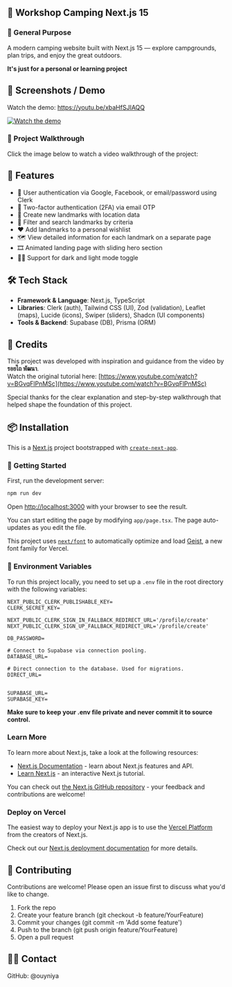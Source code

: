 ## 🌲 Workshop Camping Next.js 15

### 💼  General Purpose

A modern camping website built with Next.js 15 — explore campgrounds, plan trips, and enjoy the great outdoors.

**It's just for a personal or learning project**


## 📸 Screenshots / Demo

Watch the demo: https://youtu.be/xbaHfSJIAQQ

[![Watch the demo](https://img.youtube.com/vi/xbaHfSJIAQQ/maxresdefault.jpg)](https://youtu.be/xbaHfSJIAQQ)



### 🎥 Project Walkthrough

Click the image below to watch a video walkthrough of the project:

## 🚀 Features

- 🔐 User authentication via Google, Facebook, or email/password using Clerk
- 📩 Two-factor authentication (2FA) via email OTP
- 📍 Create new landmarks with location data
- 🔎 Filter and search landmarks by criteria
- ❤️ Add landmarks to a personal wishlist
- 🗺️ View detailed information for each landmark on a separate page
- 🎞️ Animated landing page with sliding hero section
- 🌙🌞 Support for dark and light mode toggle


## 🛠️ Tech Stack

- **Framework & Language**: Next.js, TypeScript  
- **Libraries**: Clerk (auth), Tailwind CSS (UI), Zod (validation), Leaflet (maps), Lucide (icons), Swiper (sliders), Shadcn (UI components)
- **Tools & Backend**: Supabase (DB), Prisma (ORM)


## 🙏 Credits

This project was developed with inspiration and guidance from the video by **รอยไถ พัฒนา**.  
Watch the original tutorial here: [https://www.youtube.com/watch?v=BGvqFlPnMSc](https://www.youtube.com/watch?v=BGvqFlPnMSc)

Special thanks for the clear explanation and step-by-step walkthrough that helped shape the foundation of this project.



## 📦 Installation

This is a [Next.js](https://nextjs.org) project bootstrapped with [`create-next-app`](https://nextjs.org/docs/app/api-reference/cli/create-next-app).

### 🌲 Getting Started

First, run the development server:

```bash
npm run dev
```

Open [http://localhost:3000](http://localhost:3000) with your browser to see the result.

You can start editing the page by modifying `app/page.tsx`. The page auto-updates as you edit the file.

This project uses [`next/font`](https://nextjs.org/docs/app/building-your-application/optimizing/fonts) to automatically optimize and load [Geist](https://vercel.com/font), a new font family for Vercel.

### 🔐 Environment Variables

To run this project locally, you need to set up a `.env` file in the root directory with the following variables:

```env
NEXT_PUBLIC_CLERK_PUBLISHABLE_KEY=
CLERK_SECRET_KEY=

NEXT_PUBLIC_CLERK_SIGN_IN_FALLBACK_REDIRECT_URL='/profile/create'
NEXT_PUBLIC_CLERK_SIGN_UP_FALLBACK_REDIRECT_URL='/profile/create'

DB_PASSWORD=

# Connect to Supabase via connection pooling.
DATABASE_URL=

# Direct connection to the database. Used for migrations.
DIRECT_URL=


SUPABASE_URL=
SUPABASE_KEY=
```

**Make sure to keep your .env file private and never commit it to source control.**


### Learn More

To learn more about Next.js, take a look at the following resources:

- [Next.js Documentation](https://nextjs.org/docs) - learn about Next.js features and API.
- [Learn Next.js](https://nextjs.org/learn) - an interactive Next.js tutorial.

You can check out [the Next.js GitHub repository](https://github.com/vercel/next.js) - your feedback and contributions are welcome!

### Deploy on Vercel

The easiest way to deploy your Next.js app is to use the [Vercel Platform](https://vercel.com/new?utm_medium=default-template&filter=next.js&utm_source=create-next-app&utm_campaign=create-next-app-readme) from the creators of Next.js.

Check out our [Next.js deployment documentation](https://nextjs.org/docs/app/building-your-application/deploying) for more details.


## 🤝 Contributing
Contributions are welcome! Please open an issue first to discuss what you'd like to change.

1. Fork the repo
2. Create your feature branch (git checkout -b feature/YourFeature)
3. Commit your changes (git commit -m 'Add some feature')
4. Push to the branch (git push origin feature/YourFeature)
5. Open a pull request


## 🙋‍♂️ Contact
GitHub: @ouyniya